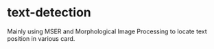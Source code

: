# text-detection

Mainly using MSER and Morphological Image Processing to locate text position in various card.

